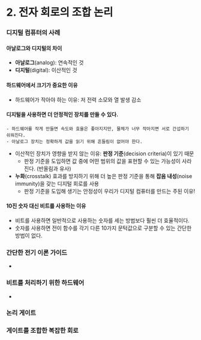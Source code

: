 # 2. 전자 회로의 조합 논리

### 디지털 컴퓨터의 사례

#### 아날로그와 디지털의 차이

- **아날로그**(analog): 연속적인 것
- **디지털**(digital): 이산적인 것

#### 하드웨어에서 크기가 중요한 이유

- 하드웨어가 작아야 하는 이유: 저 전력 소모와 열 발생 감소

#### 디지털을 사용하면 더 안정적인 장치를 만들 수 있다.

	- 하드웨어를 작게 만들면 속도와 효율은 좋아지지만, 물체가 너무 작아지면 서로 간섭하기 쉬워진다.
	- 아날로그 장치는 정확하게 값을 읽기 위해 흔들림이 없어야 한다.

 - 이산적인 장치가 영향을 받지 않는 이유: **판정 기준**(decision criteria)이 있기 때문
   - 판정 기준을 도입하면 값 중에 어떤 범위의 값을 표현할 수 있는 가능성이 사라진다. (반올림과 유사)
- **누화**(crosstalk) 효과를 방지하기 위해 더 높은 판정 기준을 통해 **잡음 내성**(noise immunity)을 갖는 디지털 회로를 사용
  - 판정 기준을 도입해 생기는 안정성이 우리가 디지털 컴퓨터를 만드는 주된 이유!

#### 10진 숫자 대신 비트를 사용하는 이유

- 비트를 사용하면 일반적으로 사용하는 숫자를 세는 방법보다 훨씬 더 효율적이다.
- 숫자를 사용하면 전이 함수를 각기 다른 10가지 문턱값으로 구분할 수 있는 간단한 방법이 없다.



### 간단한 전기 이론 가이드

- 



### 비트를 처리하기 위한 하드웨어

- 



### 논리 게이트



### 게이트를 조합한 복잡한 회로

